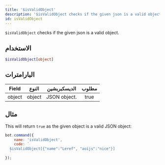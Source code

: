 ```yaml
---
title: '$isValidObject'
description: '$isValidObject checks if the given json is a valid object.'
id: isValidObject
---
```


`$isValidObject` checks if the given json is a valid object.

## الاستخدام

```php
$isValidObject[object]
```

## البارامترات

| Field  | النوع  | الديسكبربشين | مطلوب |
| ------ | ------ | ------------ |:-----:|
| object | object | JSON object. | true  |

## مثال

This will return `true` as the given object is a valid JSON object:

```javascript
bot.command({
    name: 'isValidObject',
    code: `
  $isValidObject[{"name":"Leref", "aoijs":"nice"}]
  `
});
```
